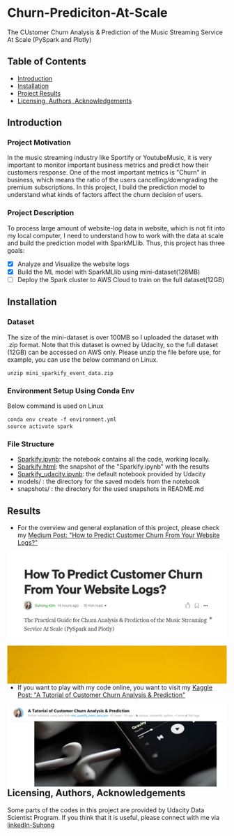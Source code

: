 # Churn-Prediciton-At-Scale
The CUstomer Churn Analysis & Prediction of the Music Streaming Service At Scale (PySpark and Plotly)

## Table of Contents
* [Introduction](#Introduction)
* [Installation](#Installation)
* [Project Results](#Results)
* [Licensing, Authors, Acknowledgements](#License)


## Introduction<a name="Introduction"></a>
### Project Motivation 
In the music streaming industry like Sportify or YoutubeMusic, it is very important to monitor important business metrics and predict how their customers response. One of the most important metrics is "Churn" in business, which means the ratio of the users cancelling/downgrading the premium subscriptions. In this project, I build the prediction model to understand what kinds of factors affect the churn decision of users. 

### Project Description 
To process large amount of website-log data in website, which is not fit into my local computer, I need to understand how to work with the data at scale and build the prediction model with SparkMLlib. Thus, this project has three goals: 
* [x] Analyze and Visualize the website logs   
* [x] Build the ML model with SparkMLlib using mini-dataset(128MB) 
* [ ] Deploy the Spark cluster to AWS Cloud to train on the full dataset(12GB) 

## Installation<a name="Installation"></a>
### Dataset
The size of the mini-dataset is over 100MB so I uploaded the dataset with .zip format. Note that this dataset is owned by Udacity, so the full dataset (12GB) can be accessed on AWS only. Please unzip the file before use, for example, you can use the below command on Linux. 
```
unzip mini_sparkify_event_data.zip
```
### Environment Setup Using Conda Env
Below command is used on Linux 
```
conda env create -f environment.yml
source activate spark
```
### File Structure 
- [Sparkify.ipynb](): the notebook contains all the code, working locally. 
- [Sparkify.html](): the snapshot of the "Sparkify.ipynb" with the results 
- [Sparkify_udacity.ipynb](): the default notebook provided by Udacity 
- models/ : the directory for the saved models from the notebook 
- snapshots/ : the directory for the used snapshots in README.md 

## Results<a name="Results"></a>
- For the overview and general explanation of this project, please check my [Medium Post: "How to Predict Customer Churn From Your Website Logs?" ](https://suhongk.medium.com/how-to-predict-customer-churn-from-your-website-logs-bb02ea58385a)
<a href=https://suhongk.medium.com/how-to-predict-customer-churn-from-your-website-logs-bb02ea58385a>
  <img src="snapshots/medium_snapshot.png"
     alt="Markdown Monster icon"
     style="float: left; margin-right: 10px;" />
</a>

- If you want to play with my code online, you want to visit my [Kaggle Post: 
"A Tutorial of Customer Churn Analysis & Prediction"](https://www.kaggle.com/suhong/a-tutorial-of-customer-churn-analysis-prediction) 

<a href=https://www.kaggle.com/suhong/a-tutorial-of-customer-churn-analysis-prediction>
  <img src="snapshots/kaggle_snapshot.png"
     alt="Markdown Monster icon"
     style="float: left; margin-right: 10px;" />
</a>


## Licensing, Authors, Acknowledgements<a name="License"></a>
Some parts of the codes in this project are provided by Udacity Data Scientist Program. If you think that it is useful, please connect with me via [linkedIn-Suhong](https://www.linkedin.com/in/suhongkim/)



